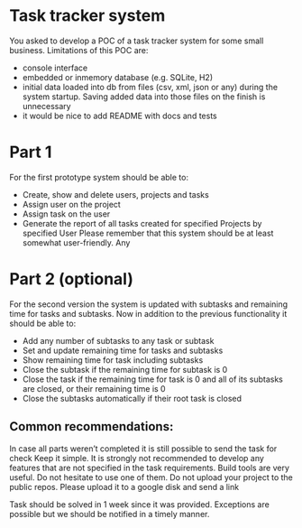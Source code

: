 # Task tracker system
You asked to develop a POC of a task tracker system for some small business. Limitations of this POC are:
- console interface
- embedded or inmemory database (e.g. SQLite, H2)
- initial data loaded into db from files (csv, xml, json or any) during the system startup. Saving added data into those files on the finish is unnecessary
- it would be nice to add README with docs and tests

# Part 1
For the first prototype system should be able to:
- Create, show and delete users, projects and tasks
- Assign user on the project
- Assign task on the user
- Generate the report of all tasks created for specified Projects by specified User
Please remember that this system should be at least somewhat user-friendly. Any

# Part 2 (optional)
For the second version the system is updated with subtasks and remaining time for tasks and subtasks. Now in addition to the previous functionality it should be able to:
- Add any number of subtasks to any task or subtask
- Set and update remaining time for tasks and subtasks
- Show remaining time for task including subtasks
- Close the subtask if the remaining time for subtask is 0
- Close the task if the remaining time for task is 0 and all of its subtasks are closed, or their remaining time is 0
- Close the subtasks automatically if their root task is closed

## Common recommendations:
In case all parts weren’t completed it is still possible to send the task for check
Keep it simple. It is strongly not recommended to develop any features that are not specified in the task requirements.
Build tools are very useful. Do not hesitate to use one of them.
Do not upload your project to the public repos. Please upload it to a google disk and send a link

Task should be solved in 1 week since it was provided. Exceptions are possible but we should be notified in a timely manner.
